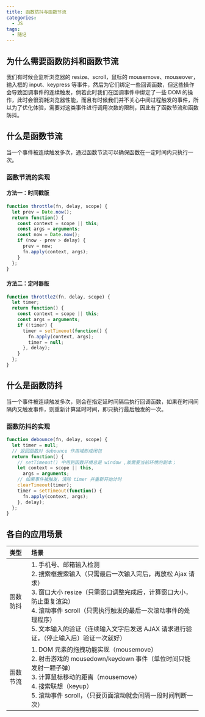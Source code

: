 ```yaml
---
title: 函数防抖与函数节流
categories:
  - JS
tags:
  - 随记
---
```


## 为什么需要函数防抖和函数节流

我们有时候会监听浏览器的 resize、scroll，鼠标的 mousemove、mouseover，输入框的 input、keypress 等事件，然后为它们绑定一些回调函数，但这些操作会导致回调事件的连续触发，倘若此时我们在回调事件中绑定了一些 DOM 的操作，此时会很消耗浏览器性能，而且有时候我们并不关心中间过程触发的事件，所以为了优化体验，需要对这类事件进行调用次数的限制，因此有了函数节流和函数防抖。

## 什么是函数节流

当一个事件被连续触发多次，通过函数节流可以确保函数在一定时间内只执行一次。

### 函数节流的实现

#### 方法一：时间戳版

```js
function throttle(fn, delay, scope) {
  let prev = Date.now();
  return function() {
    const context = scope || this;
    const args = arguments;
    const now = Date.now();
    if (now - prev > delay) {
      prev = now;
      fn.apply(context, args);
    }
  };
}
```

#### 方法二：定时器版

```js
function throttle2(fn, delay, scope) {
  let timer;
  return function() {
    const context = scope || this;
    const args = arguments;
    if (!timer) {
      timer = setTimeout(function() {
        fn.apply(context, args);
        timer = null;
      }, delay);
    }
  };
}
```

## 什么是函数防抖

当一个事件被连续触发多次，则会在指定延时间隔后执行回调函数，如果在时间间隔内又触发事件，则重新计算延时时间，即只执行最后触发的一次。

### 函数防抖的实现

```js
function debounce(fn, delay, scope) {
  let timer = null;
  // 返回函数对 debounce 作用域形成闭包
  return function() {
    // setTimeout() 中用到函数环境总是 window ,故需要当前环境的副本；
    let context = scope || this,
      args = arguments;
    // 如果事件被触发，清除 timer 并重新开始计时
    clearTimeout(timer);
    timer = setTimeout(function() {
      fn.apply(context, args);
    }, delay);
  };
}
```

## 各自的应用场景

| 类型     | 场景                                                                                                                                                                                                                                                                                                                          |
| :------- | :---------------------------------------------------------------------------------------------------------------------------------------------------------------------------------------------------------------------------------------------------------------------------------------------------------------------------- |
| 函数防抖 | 1. 手机号、邮箱输入检测<br/>2. 搜索框搜索输入（只需最后一次输入完后，再放松 Ajax 请求）<br/>3. 窗口大小 resize（只需窗口调整完成后，计算窗口大小，防止重复渲染）<br/>4. 滚动事件 scroll（只需执行触发的最后一次滚动事件的处理程序）<br/>5. 文本输入的验证（连续输入文字后发送 AJAX 请求进行验证，（停止输入后）验证一次就好） |
| 函数节流 | 1. DOM 元素的拖拽功能实现（mousemove）<br/>2. 射击游戏的 mousedown/keydown 事件（单位时间只能发射一颗子弹）<br/>3. 计算鼠标移动的距离（mousemove）<br/>4. 搜索联想（keyup）<br/>5. 滚动事件 scroll，（只要页面滚动就会间隔一段时间判断一次）                                                                                  |
